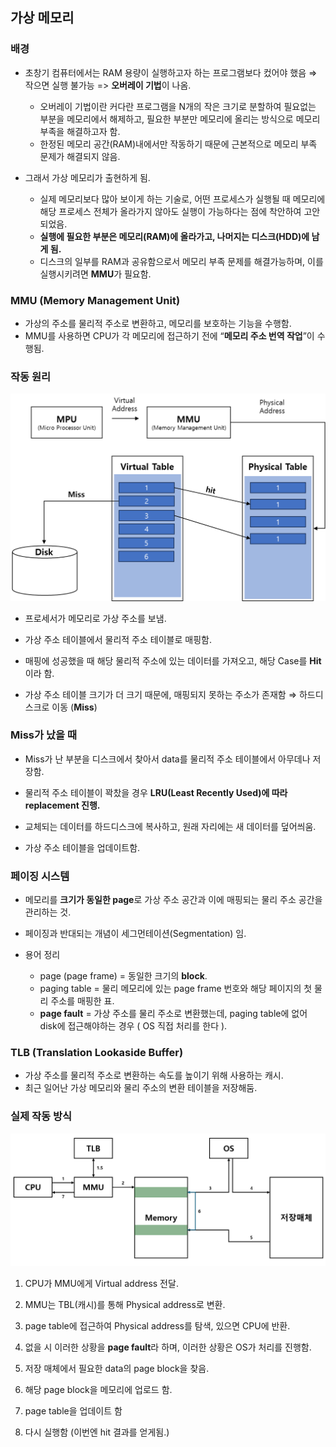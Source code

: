 ## 가상 메모리

### 배경
- 초창기 컴퓨터에서는 RAM 용량이 실행하고자 하는 프로그램보다 컸어야 했음 ⇒ 작으면 실행 불가능 => **오버레이 기법**이 나옴.
    - 오버레이 기법이란 커다란 프로그램을 N개의 작은 크기로 분할하여 필요없는 부분을 메모리에서 해제하고, 필요한 부분만 메모리에 올리는 방식으로 메모리 부족을 해결하고자 함.
    - 한정된 메모리 공간(RAM)내에서만 작동하기 때문에 근본적으로 메모리 부족 문제가 해결되지 않음.

- 그래서 가상 메모리가 출현하게 됨.
    - 실제 메모리보다 많아 보이게 하는 기술로, 어떤 프로세스가 실행될 때 메모리에 해당 프로세스 전체가 올라가지 않아도 실행이 가능하다는 점에 착안하여 고안되었음.
    - **실행에 필요한 부분은 메모리(RAM)에 올라가고, 나머지는 디스크(HDD)에 남게 됨.**
    - 디스크의 일부를 RAM과 공유함으로서 메모리 부족 문제를 해결가능하며, 이를 실행시키려면 **MMU**가 필요함.

### MMU (Memory Management Unit)
- 가상의 주소를 물리적 주소로 변환하고, 메모리를 보호하는 기능을 수행함.
- MMU를 사용하면 CPU가 각 메모리에 접근하기 전에 “**메모리 주소 번역 작업**”이 수행됨.

### 작동 원리
<img src="../assets/virtual_memory_mmu.png" width=600> <br>

- 프로세서가 메모리로 가상 주소를 보냄.

- 가상 주소 테이블에서 물리적 주소 테이블로 매핑함.
- 매핑에 성공했을 때 해당 물리적 주소에 있는 데이터를 가져오고, 해당 Case를 **Hit**이라 함.
- 가상 주소 테이블 크기가 더 크기 때문에, 매핑되지 못하는 주소가 존재함 ⇒ 하드디스크로 이동 (**Miss**)

### Miss가 났을 때

- Miss가 난 부분을 디스크에서 찾아서 data를 물리적 주소 테이블에서 아무데나 저장함.

- 물리적 주소 테이블이 꽉찼을 경우 **LRU(Least Recently Used)에 따라 replacement 진행.**
- 교체되는 데이터를 하드디스크에 복사하고, 원래 자리에는 새 데이터를 덮어씌움.
- 가상 주소 테이블을 업데이트함.

### 페이징 시스템

- 메모리를 **크기가 동일한 page**로 가상 주소 공간과 이에 매핑되는 물리 주소 공간을 관리하는 것.

- 페이징과 반대되는 개념이 세그먼테이션(Segmentation) 임.
- 용어 정리
    - page (page frame) = 동일한 크기의 **block**.
    - paging table = 물리 메모리에 있는 page frame 번호와 해당 페이지의 첫 물리 주소를 매핑한 표.
    - **page fault** = 가상 주소를 물리 주소로 변환했는데, paging table에 없어 disk에 접근해야하는 경우 ( OS 직접 처리를 한다 ).

### TLB (Translation Lookaside Buffer)

- 가상 주소를 물리적 주소로 변환하는 속도를 높이기 위해 사용하는 캐시.
- 최근 일어난 가상 메모리와 물리 주소의 변환 테이블을 저장해둠.

### 실제 작동 방식
<img src="../assets/virtual_memory_tbl.png" width=600> <br>

1. CPU가 MMU에게 Virtual address 전달.

2. MMU는 TBL(캐시)를 통해 Physical address로 변환.
3. page table에 접근하여 Physical address를 탐색, 있으면 CPU에 반환.
4. 없을 시 이러한 상황을 **page fault**라 하며, 이러한 상황은 OS가 처리를 진행함.
5. 저장 매체에서 필요한 data의 page block을 찾음.
6. 해당 page block을 메모리에 업로드 함.
7. page table을 업데이트 함
8. 다시 실행함 (이번엔 hit 결과를 얻게됨.)
